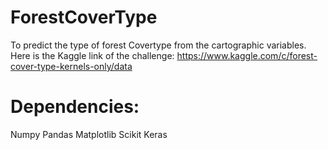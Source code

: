 # ForestCoverType
To predict the type of forest Covertype from the cartographic variables.
Here is the Kaggle link of the challenge: https://www.kaggle.com/c/forest-cover-type-kernels-only/data

# Dependencies:

Numpy
Pandas
Matplotlib
Scikit
Keras

